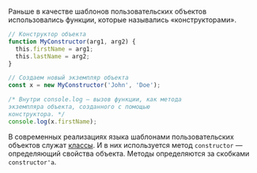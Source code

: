 Раньше в качестве шаблонов пользовательских объектов использовались функции, которые назывались «конструкторами».

```js
// Конструктор объекта
function MyConstructor(arg1, arg2) {
  this.firstName = arg1;
  this.lastName = arg2;
}

// Создаем новый экземпляр объекта
const x = new MyConstructor('John', 'Doe');

/* Внутри console.log — вызов функции, как метода
экземпляра объекта, созданного с помощью
конструктора. */
console.log(x.firstName);
```

В современных реализациях языка шаблонами пользовательских объектов служат [классы](/js/advanced-theory.html#topic-classes-overview). И в них используется метод `constructor` — определяющий свойства объекта. Методы определяются за скобками `constructor'а`.
